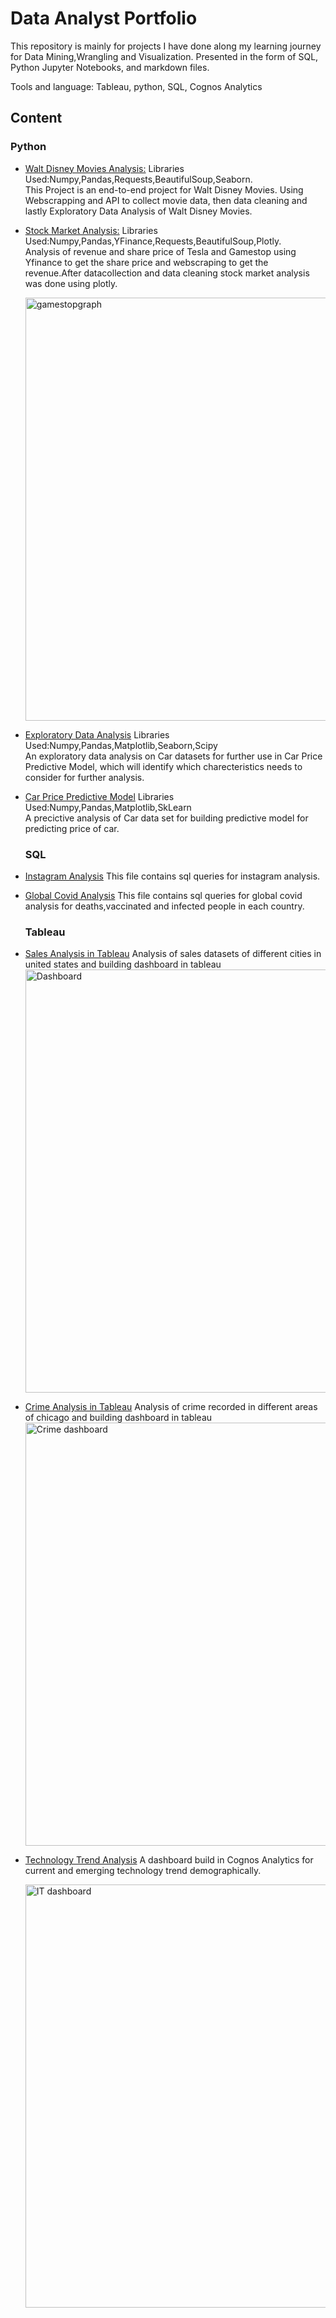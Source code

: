 # Data Analyst Portfolio

This repository is mainly for projects I have done along my learning journey for Data Mining,Wrangling and Visualization. Presented in the form of SQL, Python Jupyter Notebooks, and  markdown files.

Tools and language: Tableau, python, SQL, Cognos Analytics

<h2>Content</h2>
 
 <h3>Python</h3>
 
  - [Walt Disney Movies Analysis:](https://github.com/hirariaz01/Data-Analyst-Projects/blob/main/StockMarketAnalysis.ipynb)
   Libraries Used:Numpy,Pandas,Requests,BeautifulSoup,Seaborn.<br>
   This Project is an end-to-end project for Walt Disney Movies. Using Webscrapping and API to collect movie data, then data cleaning and lastly Exploratory Data Analysis of Walt Disney Movies. 
 
  - [Stock Market Analysis:](https://github.com/hirariaz01/Data-Analyst-Projects/blob/main/StockMarketAnalysis.ipynb)
   Libraries Used:Numpy,Pandas,YFinance,Requests,BeautifulSoup,Plotly.<br>
   Analysis of revenue and share price of Tesla and Gamestop using Yfinance to get the share price and webscraping to get the revenue.After datacollection and data cleaning     stock market analysis was done using plotly.
    
    <img width="677" alt="gamestopgraph" src="https://user-images.githubusercontent.com/25719763/123093547-af2c8e80-d3e0-11eb-86a6-97ef009b0a8a.png">
    
  - [Exploratory Data Analysis](https://github.com/hirariaz01/Data-Analyst-Projects/blob/main/Exploratory_Data_Analysis.ipynb)
      Libraries Used:Numpy,Pandas,Matplotlib,Seaborn,Scipy  <br>
     An exploratory data analysis on Car datasets for further use in Car Price Predictive Model, which will identify which charecteristics needs to consider for further analysis.
    <br>
    
 - [Car Price Predictive Model](https://github.com/hirariaz01/Data-Analyst-Projects/blob/main/CarPrice_Model_Development.ipynb)
      Libraries Used:Numpy,Pandas,Matplotlib,SkLearn <br>
    A precictive analysis of Car data set for building predictive model for predicting price of car.
    
    <h3>SQL</h3>
  - [Instagram Analysis](https://github.com/hirariaz01/Data-Analyst-Projects/blob/main/Instagram%20Analysis.sql)
      This file contains sql queries for instagram analysis.<br>
  - [Global Covid Analysis](https://github.com/hirariaz01/Data-Analyst-Projects/blob/main/Global%20Covid%20Analysis%20in%20SQL.sql)
      This file contains sql queries for global covid analysis for deaths,vaccinated and infected people in each country.
    
    <h3>Tableau</h3>
 - [Sales Analysis in Tableau](https://github.com/hirariaz01/Data-Analyst-Projects/blob/main/Sales%20Analysis%20in%20Tableau.md)
     Analysis of sales datasets of different cities in united states and building dashboard in tableau
   <img width="677" alt="Dashboard" src="https://user-images.githubusercontent.com/25719763/123811028-be5f8080-d8a7-11eb-85fa-fbf0b4d55568.png"> 
 - [Crime Analysis in Tableau](https://github.com/hirariaz01/Data-Analyst-Projects/blob/main/Chicago%20Crime%20Analysis%20in%20tableau.md)
     Analysis of crime recorded in different areas of chicago and building dashboard in tableau
     <img width="677"  alt="Crime dashboard" src="https://user-images.githubusercontent.com/25719763/123544525-81a95300-d708-11eb-8716-cc8c5751aa30.png">
  - [Technology Trend Analysis](https://github.com/hirariaz01/Data-Analyst-Projects/blob/main/Technology%20Trend%20Analysis%20in%20IBM%20Cognos%20Analytics.md)
    A dashboard build in Cognos Analytics for current and emerging technology trend demographically.
    
    <img width="677" alt="IT dashboard" src="https://user-images.githubusercontent.com/25719763/123811820-72610b80-d8a8-11eb-9f5c-920bdeecd49b.png">


    
 



